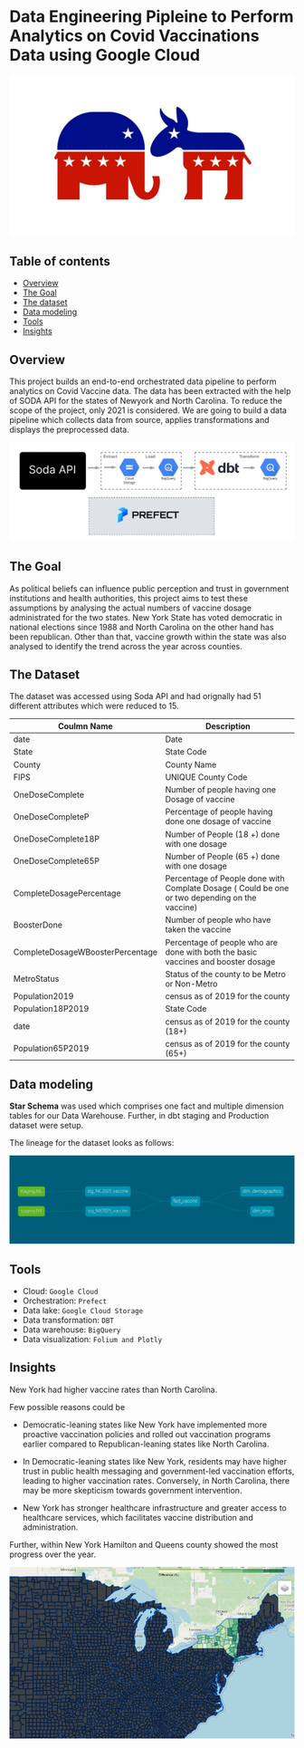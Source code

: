 # Data Engineering Pipleine to Perform Analytics on Covid Vaccinations Data using Google Cloud

![Overview](images/demo_repub.jpg)



## Table of contents
- [Overview](#overview)
- [The Goal](#the-goal)
- [The dataset](#the-dataset)
- [Data modeling](#data-modeling)
- [Tools](#tools)
- [Insights](#Insights)
  
## Overview
This project builds an end-to-end orchestrated data pipeline to perform analytics on Covid Vaccine data. The data has been extracted with the help of SODA API for the states of Newyork and North Carolina. To reduce the scope of the project, only 2021 is considered. We are going to build a data pipeline which collects data from source, applies transformations and displays the preprocessed data.

![Architecture](images/architecture.png)

## The Goal
As political beliefs can influence public perception and trust in government institutions and health authorities, this project aims to test these assumptions by analysing the actual numbers of vaccine dosage administrated for the two states. New York State has voted democratic in national elections since 1988 and North Carolina on the other hand has been republican. Other than that, vaccine growth within the state was also analysed to identify the trend across the year across counties. 


## The Dataset

The dataset was accessed using Soda API and had orignally had 51 different attributes which were reduced to 15. 

| Coulmn Name  | Description |
| ------------- | ------------- |
| date          | Date |
| State  | State Code  |
| County          |  County Name |
| FIPS  | UNIQUE County Code |
| OneDoseComplete          | Number of people having one Dosage of vaccine |
| OneDoseCompleteP  |  Percentage of people having done one dosage of vaccine  |
| OneDoseComplete18P          |  Number of People (18 +) done with one dosage |
| OneDoseComplete65P  | Number of People (65 +) done with one dosage |
| CompleteDosagePercentage          | Percentage of People done with Complate Dosage ( Could be one or two depending on the vaccine) |
| BoosterDone  |  Number of people who have taken the vaccine  |
| CompleteDosageWBoosterPercentage          | Percentage of people who are done with both the basic vaccines and booster dosage |
| MetroStatus  | Status of the county to be Metro or Non-Metro  |
| Population2019          | census as of 2019 for the county |
| Population18P2019  | State Code  |
| date          | census as of 2019 for the county (18+) |
| Population65P2019  | census as of 2019 for the county (65+)  |


## Data modeling

 **Star Schema**  was used which comprises one fact and multiple dimension tables for our Data Warehouse. 
 Further, in dbt staging and Production dataset were setup.

The lineage for the dataset looks as follows:

![transformation](images/dbt_lineage.png)


## Tools
- Cloud: `Google Cloud`
- Orchestration: `Prefect`
- Data lake: `Google Cloud Storage`
- Data transformation: `DBT`
- Data warehouse: `BigQuery`
- Data visualization: `Folium and Plotly`

## Insights

New York had higher vaccine rates than North Carolina.

Few possible reasons could be

  - Democratic-leaning states like New York  have implemented more proactive vaccination policies and rolled out vaccination programs earlier compared to Republican-leaning states like North Carolina.
    
  - In Democratic-leaning states like New York, residents may have higher trust in public health messaging and government-led vaccination efforts, leading to higher vaccination rates. Conversely, in North Carolina, there may be more skepticism towards government intervention.
  
  - New York has stronger healthcare infrastructure and greater access to healthcare services, which facilitates vaccine distribution and administration.


Further, within New York Hamilton and Queens county showed the most progress over the year.

![Newyork](images/NY.png)

  






